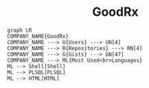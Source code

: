 <h1 align="center">GoodRx</h1>

```mermaid
graph LR
COMPANY_NAME{GoodRx}
COMPANY_NAME ---> U{Users} ---> UN[4]
COMPANY_NAME ---> R{Repositories} ---> RN[4]
COMPANY_NAME ---> G{Gists} ---> GN[47]
COMPANY_NAME ---> ML{Most Used<br>Languages}
ML --> Shell[Shell]
ML --> PLSQL[PLSQL]
ML --> HTML[HTML]
```
